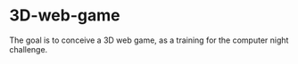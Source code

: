 # 3D-web-game
The goal is to conceive a 3D web game, as a training for the computer night challenge.
